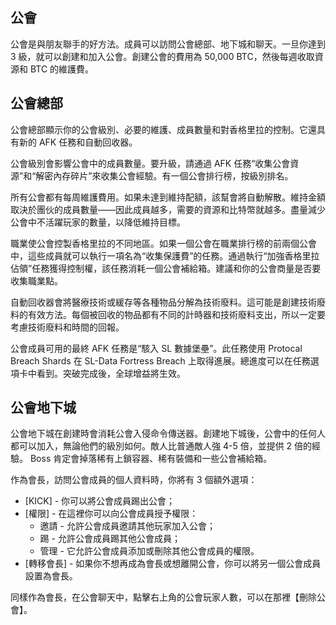 ## 公會
公會是與朋友聯手的好方法。成員可以訪問公會總部、地下城和聊天。一旦你達到 3 級，就可以創建和加入公會。創建公會的費用為 50,000 BTC，然後每週收取資源和 BTC 的維護費。

## 公會總部 
公會總部顯示你的公會級別、必要的維護、成員數量和對香格里拉的控制。它還具有新的 AFK 任務和自動回收器。

公會級別會影響公會中的成員數量。要升級，請通過 AFK 任務“收集公會資源”和“解密內存碎片”來收集公會經驗。有一個公會排行榜，按級別排名。

所有公會都有每周維護費用。如果未達到維持配額，該幫會將自動解散。維持金額取決於團伙的成員數量——因此成員越多，需要的資源和比特幣就越多。盡量減少公會中不活躍玩家的數量，以降低維持目標。

職業使公會控製香格里拉的不同地區。如果一個公會在職業排行榜的前兩個公會中，這些成員就可以執行一項名為“收集保護費”的任務。通過執行“加強香格里拉佔領”任務獲得控制權，該任務消耗一個公會補給箱。建議和你的公會商量是否要收集職業點。

自動回收器會將醫療技術或緩存等各種物品分解為技術廢料。這可能是創建技術廢料的有效方法。每個被回收的物品都有不同的計時器和技術廢料支出，所以一定要考慮技術廢料和時間的回報。

公會成員可用的最終 AFK 任務是“駭入 SL 數據堡壘”。此任務使用 Protocal Breach Shards 在 SL-Data Fortress Breach 上取得進展。總進度可以在任務選項卡中看到。突破完成後，全球增益將生效。

## 公會地下城
公會地下城在創建時會消耗公會入侵命令傳送器。創建地下城後，公會中的任何人都可以加入，無論他們的級別如何。敵人比普通敵人強 4-5 倍，並提供 2 倍的經驗。 Boss 肯定會掉落稀有上鎖容器、稀有裝備和一些公會補給箱。

作為會長，訪問公會成員的個人資料時，你將有 3 個額外選項：
 - [KICK] - 你可以將公會成員踢出公會；
 - [權限] - 在這裡你可以向公會成員授予權限：
   - 邀請 - 允許公會成員邀請其他玩家加入公會；
   - 踢 - 允許公會成員踢其他公會成員；
   - 管理 - 它允許公會成員添加或刪除其他公會成員的權限。
 - [轉移會長] - 如果你不想再成為會長或想離開公會，你可以將另一個公會成員設置為會長。

同樣作為會長，在公會聊天中，點擊右上角的公會玩家人數，可以在那裡【刪除公會】。
